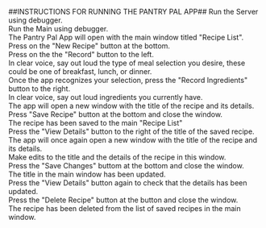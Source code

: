 ##INSTRUCTIONS FOR RUNNING THE PANTRY PAL APP##
Run the Server using debugger. <br>
Run the Main using debugger. <br>
The Pantry Pal App will open with the main window titled "Recipe List". <br>
Press on the "New Recipe" button at the bottom. <br>
Press on the the "Record" button to the left. <br>
In clear voice, say out loud the type of meal selection you desire, these could be one of breakfast, lunch, or dinner. <br>
Once the app recognizes your selection, press the "Record Ingredients" button to the right. <br>
In clear voice, say out loud ingredients you currently have. <br>
The app will open a new window with the title of the recipe and its details. <br>
Press "Save Recipe" button at the bottom and close the window. <br>
The recipe has been saved to the main "Recipe List" <br>
Press the "View Details" button to the right of the title of the saved recipe. <br>
The app will once again open a new window with the title of the recipe and its details. <br>
Make edits to the title and the details of the recipe in this window. <br>
Press the "Save Changes" buttom at the bottom and close the window. <br>
The title in the main window has been updated. <br>
Press the "View Details" button again to check that the details has been updated. <br>
Press the "Delete Recipe" button at the button and close the window. <br> 
The recipe has been deleted from the list of saved recipes in the main window. <br>